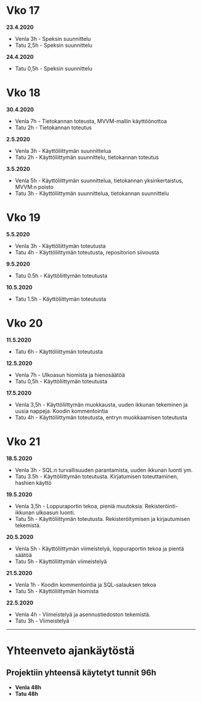 # Vko 17

**23.4.2020**

* Venla 3h - Speksin suunnittelu  
* Tatu 2,5h - Speksin suunnittelu

**24.4.2020**

* Tatu 0,5h - Speksin suunnittelu

# Vko 18

**30.4.2020**

* Venla 7h - Tietokannan toteusta, MVVM-mallin käyttöönottoa  
* Tatu 2h - Tietokannan toteutus

**2.5.2020**

* Venla 3h - Käyttöliittymän suunnittelua
* Tatu 2h - Käyttöliittymän suunnittelu, tietokannan toteutus

**3.5.2020**

* Venla 5h - Käyttöliittymän suunnittelua, tietokannan yksinkertaistus, MVVM:n poisto
* Tatu 3h - Käyttöliittymän suunnittelua, tietokannan suunnittelu

# Vko 19

**5.5.2020**
* Venla 3h - Käyttöliittymän toteutusta
* Tatu 4h - Käyttöliittymän toteutusta, repositorion siivousta

**9.5.2020**
* Tatu 0.5h - Käyttöliittymän toteutusta
 
**10.5.2020**
* Tatu 1.5h - Käyttöliittymän toteutusta

# Vko 20

**11.5.2020**  
* Tatu 6h - Käyttöliittymän toteutusta 

**12.5.2020**  
* Venla 7h - Ulkoasun hiomista ja hienosäätöä
* Tatu 0,5h - Käyttöliittymän toteutusta

**17.5.2020**
* Venla 3,5h - Käyttöliittymän muokkausta, uuden ikkunan tekeminen ja uusia nappeja. Koodin kommentointia
* Tatu 4h - Käyttöliittymän toteutusta, entryn muokkaamisen toteutusta

# Vko 21
**18.5.2020**

* Venla 3h - SQL:n turvallisuuden parantamista, uuden ikkunan luonti ym.
* Tatu 3.5h - Käyttöliittymän toteutusta. Kirjatumisen toteuttaminen, hashien käyttö

**19.5.2020** 
* Venla 3,5h - Loppuraportin tekoa, pieniä muutoksia. Rekisteröinti-ikkunan ulkoasun luonti.
* Tatu 5h - Käyttöliittymän toteutusta. Rekisteröitymisen ja kirjautumisen tekemistä.

**20.5.2020**
* Venla 5h - Käyttöliittymän viimeistelyä, loppuraportin tekoa ja pientä säätöä
* Tatu 5h - Käyttöliittymän viimeistelyä
 
**21.5.2020**
* Venla 1h - Koodin kommentointia ja SQL-salauksen tekoa
* Tatu 5h - Käyttöliittymän hiomista


**22.5.2020**
* Venla 4h - Viimeistelyä ja asennustiedoston tekemistä.
* Tatu 3h - Viimeistelyä

***

# Yhteenveto ajankäytöstä  

## Projektiin yhteensä käytetyt tunnit 96h

* **Venla 48h**
* **Tatu 48h**
